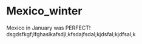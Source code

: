# Mexico_winter

Mexico in January was PERFECT!
dsgdsfkgf;lfghaslkafsdjl;kfsdajfsdal;kjdsfal;kjdfsal;k
